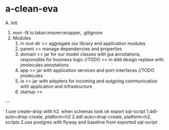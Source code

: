 # a-clean-eva

A. Init

1. mvn -N io.takari:maven:wrapper, .gitignore
2. Modules
    1. in root dir >> aggregate our library and application modules
    2. parent >> manage dependencies and properties
    3. domain >> jar for our model classes with jpa annotations, responsible for business logic //TODO >> in ddd design
       replase with jmolecules annotations
    4. app >> jar with application services and port-interfaces //TODO jmolecules
    5. io >> jar with adapters for incoming and outgoing communication with application and infrastructure
    6. startup >>

--

1.use create-drop with h2. when schemas look ok export sql-script 1.ddl-auto=drop-create, platform=h2
2.ddl-auto=drop-create, platform=h2, scripts 2.use postgres with flyway and baseline from exported sql-script
